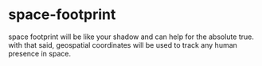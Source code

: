 # space-footprint
space footprint will be like your shadow and can help for the absolute true. with that said, geospatial coordinates will be used to track any human presence in space. 
